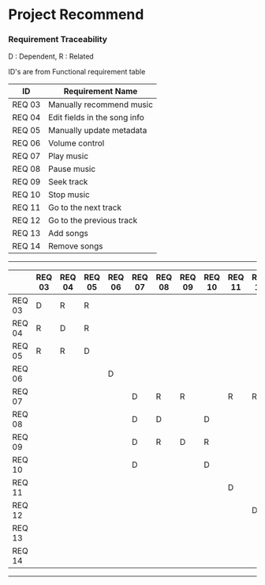 # Project Recommend

### Requirement Traceability

D : Dependent, R : Related

ID's are from Functional requirement table

| **ID** | **Requirement Name** |
| --- | --- |
| REQ 03 | Manually recommend music |
|  REQ 04 | Edit fields in the song info |
| REQ 05 | Manually update metadata |
| REQ 06 | Volume control |
| REQ 07 | Play music |
| REQ 08 | Pause music |
| REQ 09 | Seek track |
| REQ 10 | Stop music |
| REQ 11 | Go to the next track |
| REQ 12 | Go to the previous track |
| REQ 13 | Add songs |
| REQ 14 | Remove songs |


---

| | REQ 03 | REQ 04 | REQ 05 | REQ 06 | REQ 07 | REQ 08 | REQ 09 | REQ 10 | REQ 11 | REQ 12 | REQ 13 | REQ 14 |
| --- | --- | --- | --- | --- | --- | --- | --- | --- | --- | --- | --- | --- |
| REQ 03 | D | R | R |  |  |  |  |  |  |  | D |  |
| REQ 04 | R | D | R |  |  |  |  |  |  |  | D |  |
| REQ 05 | R | R | D |  |  |  |  |  |  |  | D |  |
| REQ 06 |  |  |  | D |  |  |  |  |  |  |  |  |
| REQ 07 |  |  |  |  | D | R | R |  | R | R | D |  |
| REQ 08 |  |  |  |  | D | D |  | D |  |  | D |  |
| REQ 09 |  |  |  |  | D | R | D | R |  |  | D |  |
| REQ 10 |  |  |  |  | D |  |  | D |  |  | D |  |
| REQ 11 |  |  |  |  |  |  |  |  | D |  | D | R |
| REQ 12 |  |  |  |  |  |  |  |  |  | D | D | R |
| REQ 13 |  |  |  |  |  |  |  |  |  |  | D |  |
| REQ 14 |  |  |  |  |  |  |  |  |  |  | D | D |

---
